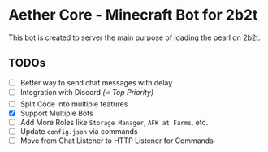 # Aether Core - Minecraft Bot for 2b2t

This bot is created to server the main purpose of loading the pearl on 2b2t.

## TODOs

- [ ] Better way to send chat messages with delay
- [ ] Integration with Discord _(⭐ Top Priority)_
- [ ] Split Code into multiple features
- [x] Support Multiple Bots
- [ ] Add More Roles like `Storage Manager`, `AFK at Farms`, etc.
- [ ] Update `config.json` via commands
- [ ] Move from Chat Listener to HTTP Listener for Commands